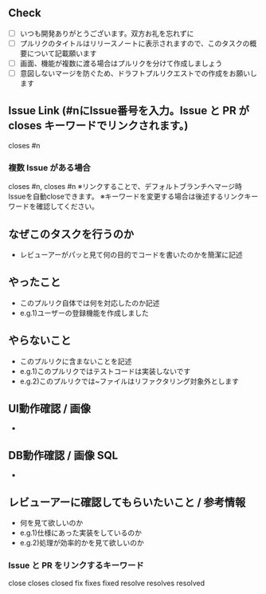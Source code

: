 ## Check
- [ ] いつも開発ありがとうございます。双方お礼を忘れずに
- [ ] プルリクのタイトルはリリースノートに表示されますので、このタスクの概要について記載願います
- [ ] 画面、機能が複数に渡る場合はプルリクを分けて作成しましょう
- [ ] 意図しないマージを防ぐため、ドラフトプルリクエストでの作成をお願いします

## Issue Link (#nにIssue番号を入力。Issue と PR が closes キーワードでリンクされます。)
closes #n
### 複数 Issue がある場合
closes #n, closes #n
※リンクすることで、デフォルトブランチへマージ時 Issueを自動closeできます。
※キーワードを変更する場合は後述するリンクキーワードを確認してください。

## なぜこのタスクを行うのか
- レビューアーがパッと見て何の目的でコードを書いたのかを簡潔に記述

## やったこと
- このプルリク自体では何を対応したのか記述
- e.g.1)ユーザーの登録機能を作成しました

## やらないこと
- このプルリクに含まないことを記述
- e.g.1)このプルリクではテストコードは実装しないです
- e.g.2)このプルリクでは~ファイルはリファクタリング対象外とします

## UI動作確認 / 画像
- 

## DB動作確認 / 画像 SQL
- 

## レビューアーに確認してもらいたいこと / 参考情報
- 何を見て欲しいのか
- e.g.1)仕様にあった実装をしているのか
- e.g.2)処理が効率的かを見て欲しいのか

### Issue と PR をリンクするキーワード
close
closes
closed
fix
fixes
fixed
resolve
resolves
resolved